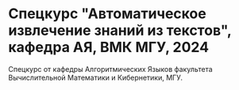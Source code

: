 # Спецкурс "Автоматическое извлечение знаний из текстов", кафедра АЯ, ВМК МГУ, 2024
Спецкурс от кафедры Алгоритмических Языков факультета Вычислительной Математики и Кибернетики, МГУ.

